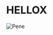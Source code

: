 # HELLOX

![Pene](http://www.filmandfurniture.com/wp-content/uploads/2015/03/PenelopCruz-Volver-knife.jpg "Pene goes v0ver")
